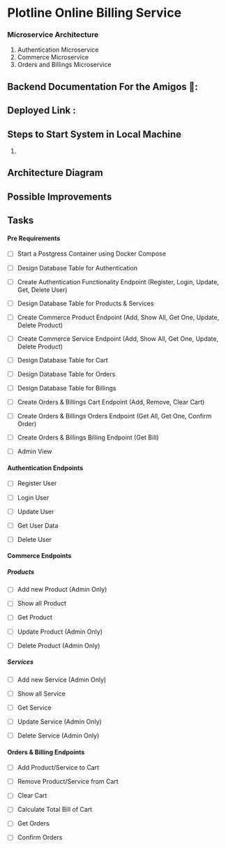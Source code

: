 # Plotline Online Billing Service

### Microservice Architecture

1. Authentication Microservice
2. Commerce Microservice
3. Orders and Billings Microservice

## Backend Documentation For the Amigos :cowboy_hat_face:: 

## Deployed Link : 

## Steps to Start System in Local Machine
1. 


## Architecture Diagram


## Possible Improvements


## Tasks
#### Pre Requirements
- [ ] Start a Postgress Container using Docker Compose

- [ ] Design Database Table for Authentication

- [ ] Create Authentication Functionality Endpoint (Register, Login, Update, Get, Delete User)

- [ ] Design Database Table for Products & Services

- [ ] Create Commerce Product Endpoint (Add, Show All, Get One, Update, Delete Product)

- [ ] Create Commerce Service Endpoint (Add, Show All, Get One, Update, Delete Product)

- [ ] Design Database Table for Cart

- [ ] Design Database Table for Orders

- [ ] Design Database Table for Billings

- [ ] Create Orders & Billings Cart Endpoint (Add, Remove, Clear Cart)

- [ ] Create Orders & Billings Orders Endpoint (Get All, Get One, Confirm Order)

- [ ] Create Orders & Billings Billing Endpoint (Get Bill)

- [ ] Admin View



#### Authentication Endpoints

- [ ] Register User

- [ ] Login User

- [ ] Update User

- [ ] Get User Data

- [ ] Delete User



#### Commerce Endpoints

##### Products

- [ ] Add new Product (Admin Only)

- [ ] Show all Product

- [ ] Get Product

- [ ] Update Product (Admin Only)

- [ ] Delete Product (Admin Only)

##### Services

- [ ] Add new Service (Admin Only)

- [ ] Show all Service

- [ ] Get Service

- [ ] Update Service (Admin Only)

- [ ] Delete Service (Admin Only)



#### Orders & Billing Endpoints

- [ ] Add Product/Service to Cart

- [ ] Remove Product/Service from Cart

- [ ] Clear Cart

- [ ] Calculate Total Bill of Cart

- [ ] Get Orders

- [ ] Confirm Orders